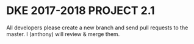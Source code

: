 # DKE 2017-2018 PROJECT 2.1
All developers please create a new branch and send pull requests to the master. I (anthony) will review & merge them.
